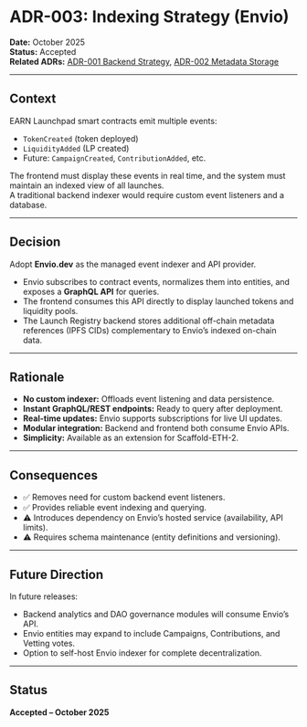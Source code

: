 # ADR-003: Indexing Strategy (Envio)

**Date:** October 2025  
**Status:** Accepted  
**Related ADRs:** [ADR-001 Backend Strategy](./ADR-001-backend-strategy.md), [ADR-002 Metadata Storage](./ADR-002-metadata-storage.md)

---

## Context
EARN Launchpad smart contracts emit multiple events:
- `TokenCreated` (token deployed)
- `LiquidityAdded` (LP created)
- Future: `CampaignCreated`, `ContributionAdded`, etc.

The frontend must display these events in real time, and the system must maintain an indexed view of all launches.  
A traditional backend indexer would require custom event listeners and a database.

---

## Decision
Adopt **Envio.dev** as the managed event indexer and API provider.

- Envio subscribes to contract events, normalizes them into entities, and exposes a **GraphQL API** for queries.  
- The frontend consumes this API directly to display launched tokens and liquidity pools.  
- The Launch Registry backend stores additional off-chain metadata references (IPFS CIDs) complementary to Envio’s indexed on-chain data.

---

## Rationale
- **No custom indexer:** Offloads event listening and data persistence.  
- **Instant GraphQL/REST endpoints:** Ready to query after deployment.  
- **Real-time updates:** Envio supports subscriptions for live UI updates.  
- **Modular integration:** Backend and frontend both consume Envio APIs.
- **Simplicity:** Available as an extension for Scaffold-ETH-2.

---

## Consequences
- ✅ Removes need for custom backend event listeners.  
- ✅ Provides reliable event indexing and querying.  
- ⚠️ Introduces dependency on Envio’s hosted service (availability, API limits).  
- ⚠️ Requires schema maintenance (entity definitions and versioning).

---

## Future Direction
In future releases:
- Backend analytics and DAO governance modules will consume Envio’s API.  
- Envio entities may expand to include Campaigns, Contributions, and Vetting votes.  
- Option to self-host Envio indexer for complete decentralization.

---

## Status
**Accepted – October 2025**
